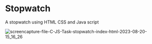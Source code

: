 # Stopwatch
A stopwatch using HTML CSS and Java script


![screencapture-file-C-JS-Task-stopwatch-index-html-2023-08-20-15_16_26](https://github.com/KomalR2003/Stopwatch/assets/138985585/e4c4dfac-0776-4561-963d-e22898197902)
